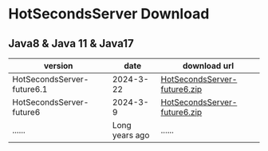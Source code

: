 # HotSecondsServer Download


## Java8 & Java 11 & Java17
| version | date |   download url |
| ------ | ------ |  ------| 
|HotSecondsServer-future6.1| 2024-3-22 | [HotSecondsServer-future6.zip](https://github.com/Liubsyy/HotSecondsIDEA/releases/download/future6/HotSecondsServer-future6.1.zip)
|HotSecondsServer-future6| 2024-3-9 | [HotSecondsServer-future6.zip](https://github.com/Liubsyy/HotSecondsIDEA/releases/download/future6/HotSecondsServer-future6.zip)
| ...... | Long years ago |  ...... | 






